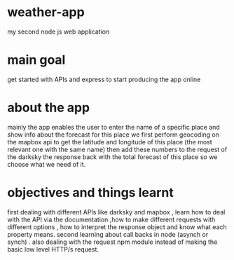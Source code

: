 # weather-app
my second node js web application
# main goal
get started with APIs and express to start producing the app online
# about the app
mainly the app enables the user to enter the name of a specific place and show info about the forecast for this place
we first perform geocoding on the mapbox api to get the latitude and longitude of this place (the most relevant one with the same name) then add these numbers to the request of the darksky the response back with the total forecast of this place so we choose what we need of it.
# objectives and things learnt
first dealing with different APIs like darksky and mapbox , learn how to deal with the API via the documentation ,how to make different requests with different options , how to interpret the response object and know what each property means.
second learning about call backs in node (asynch or synch) .
also dealing with the request npm module instead of making the basic low level HTTP/s request.
